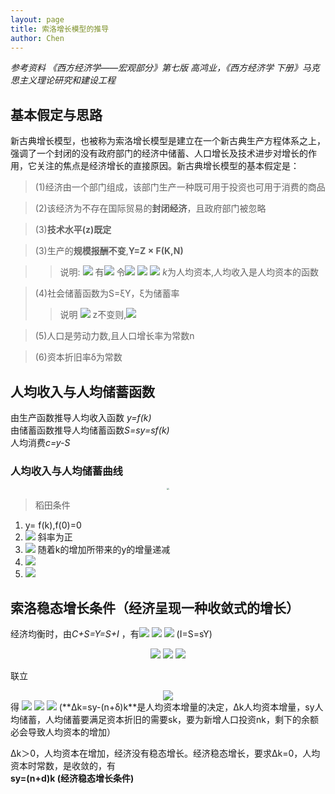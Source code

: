 ```yaml
---
layout: page
title: 索洛增长模型的推导
author: Chen
---
```

*参考资料 《西方经济学——宏观部分》第七版 高鸿业，《西方经济学 下册》马克思主义理论研究和建设工程*

## 基本假定与思路
新古典增长模型，也被称为索洛增长模型是建立在一个新古典生产方程体系之上，强调了一个封闭的没有政府部门的经济中储蓄、人口增长及技术进步对增长的作用，它关注的焦点是经济增长的直接原因。新古典增长模型的基本假定是：
> (1)经济由一个部门组成，该部门生产一种既可用于投资也可用于消费的商品

> (2)该经济为不存在国际贸易的**封闭经济**，且政府部门被忽略

> (3)**技术水平(z)既定**

> (3)生产的**规模报酬不变**,**Y=Z × F(K,N)**

>>说明: 
>> <img src="http://latex.codecogs.com/gif.latex?Y=Z\cdot F(K,N)"> 
>> 有<img src="http://latex.codecogs.com/gif.latex?aY=Z\cdot F(aK,aN)"> 令<img src="http://latex.codecogs.com/gif.latex?a=\frac{1}{N}"> 
>> <img src="http://latex.codecogs.com/gif.latex?Y\cdot \frac{1}{N}=Z\cdot F(K\cdot \frac{1}{N},N\cdot \frac{1}{N})"> 
>> <img src="http://latex.codecogs.com/gif.latex?y=z\cdot f(k,1)=zf(k)"> *k*为人均资本,人均收入是人均资本的函数

> (4)社会储蓄函数为S=ξY，ξ为储蓄率
>> 说明
>> <img src="http://latex.codecogs.com/gif.latex?s=\xi \cdot y=\xi \cdot zf(k)"> 
>> z不变则,<img src="http://latex.codecogs.com/gif.latex?\xi \cdot zf(k)=\xi \cdot f(k)"> 

>(5)人口是劳动力数,且人口增长率为常数n

>(6)资本折旧率δ为常数

## 人均收入与人均储蓄函数
由生产函数推导人均收入函数 *y=f(k)*<br>
由储蓄函数推导人均储蓄函数*S=sy=sf(k)*<br>
人均消费*c=y-S*<br>

### 人均收入与人均储蓄曲线

<center>
    <img src="http://chenxiaolong2019.github.io/ed/document/image/geogebra-export.png" style="zoom:20%"> 
</center>

> 稻田条件<br>
1. y= f(k),f(0)=0 
2. <img src="http://latex.codecogs.com/gif.latex?\dot{f}(k)>0"> 斜率为正
3. <img src="http://latex.codecogs.com/gif.latex?f\ddot (k)<0"> 随着k的增加所带来的y的增量递减
4. <img src="http://latex.codecogs.com/gif.latex?\lim_{k \to 0}{\dot{f}(k)=\infty }"> 
5. <img src="http://latex.codecogs.com/gif.latex?\lim_{k \to \infty}{\dot{f}(k)=0 }"> 

## 索洛稳态增长条件（经济呈现一种收敛式的增长）
经济均衡时，由*C+S=Y=S+I* ，有<img src="http://latex.codecogs.com/gif.latex?I=S"> 
<img src="http://latex.codecogs.com/gif.latex?I=\Delta K+\delta K"> 
<img src="http://latex.codecogs.com/gif.latex?\Delta K=I=\delta K=sY-\delta K"> (I=S=sY)

<center>
    <img src="http://latex.codecogs.com/gif.latex?\frac{\Delta K}{N}=s\cdot \frac{Y}{N}-\delta \cdot \frac{K}{N}=sy-\delta k"> 
    <img src="http://latex.codecogs.com/gif.latex?\dot{k} = \dot{(\frac{K}{N})} =\dot{K} - \dot{N} =\frac{\delta K}{N}- \frac{\delta N}{N}"> 
    <img src="http://latex.codecogs.com/gif.latex?\frac{\Delta K}{N}=\frac{\Delta k}{k}\cdot \frac{K}{N}+n\cdot \frac{K}{N}=\Delta k+nk"> 
</center>

联立
<center>
    <img src="http://latex.codecogs.com/gif.latex?\frac{\Delta K}{N}=s\cdot \frac{Y}{N}-\delta \cdot \frac{K}{N}=sy-\delta k \atop \frac{\Delta K}{N}=\frac{\Delta k}{k}\cdot \frac{K}{N}+n\cdot \frac{K}{N}=\Delta k+nk"> 
</center>
得

<img src="http://latex.codecogs.com/gif.latex?\Delta k=sy-(n-\delta )k">
<img src="http://latex.codecogs.com/gif.latex?\Delta k=0">
<img src="http://latex.codecogs.com/gif.latex?sy=(n-\delta )k">
(**Δk=sy-(n+δ)k**是人均资本增量的决定，Δk人均资本增量，sy人均储蓄，人均储蓄要满足资本折旧的需要sk，要为新增人口投资nk，剩下的余额必会导致人均资本的增加）

Δk＞0，人均资本在增加，经济没有稳态增长。经济稳态增长，要求Δk=0，人均资本时常数，是收敛的，有<br>
                                                **sy=(n+d)k (经济稳态增长条件)**


